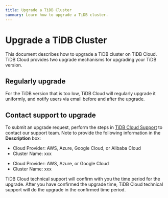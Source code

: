 ```yaml
---
title: Upgrade a TiDB Cluster
summary: Learn how to upgrade a TiDB cluster.
---
```


# Upgrade a TiDB Cluster

This document describes how to upgrade a TiDB cluster on TiDB Cloud. TiDB Cloud provides two upgrade mechanisms for upgrading your TiDB version.

## Regularly upgrade

For the TiDB version that is too low, TiDB Cloud will regularly upgrade it uniformly, and notify users via email before and after the upgrade.

## Contact support to upgrade

To submit an upgrade request, perform the steps in [TiDB Cloud Support](/tidb-cloud/tidb-cloud-support.md) to contact our support team. Note to provide the following information in the **Description** box:

<CustomContent language="en,zh">

- Cloud Provider: AWS, Azure, Google Cloud, or Alibaba Cloud
- Cluster Name: xxx

</CustomContent>

<CustomContent language="ja">

- Cloud Provider: AWS, Azure, or Google Cloud
- Cluster Name: xxx

</CustomContent>

TiDB Cloud technical support will confirm with you the time period for the upgrade. After you have confirmed the upgrade time, TiDB Cloud technical support will do the upgrade in the confirmed time period.
